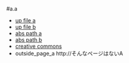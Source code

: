 #a.a
- [up file a](../page_a.md)
- [up file b](../page_b.md.nolink)
- [abs path a](/page_a.md)
- [abs path b](/page_b.md.nolink)
- [creative commons](https://creativecommons.org/licenses/by/3.0/)
- outside_page_a http://そんなページはないA
